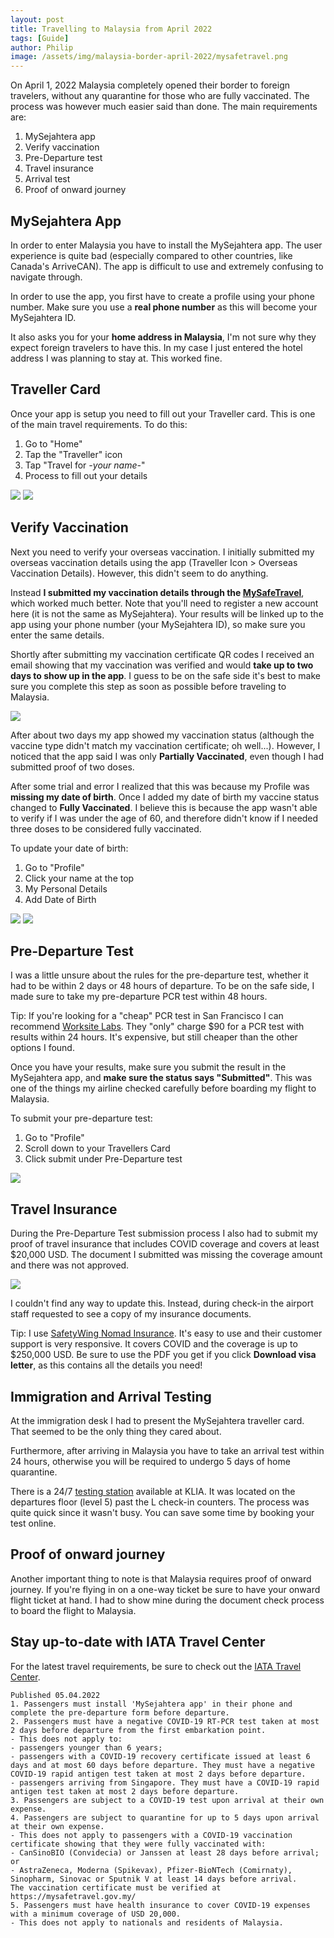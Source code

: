 ```yaml
---
layout: post
title: Travelling to Malaysia from April 2022
tags: [Guide]
author: Philip
image: /assets/img/malaysia-border-april-2022/mysafetravel.png
---
```


On April 1, 2022 Malaysia completely opened their border to foreign travelers, without any quarantine for those who are fully vaccinated. The process was however much easier said than done. The main requirements are:

1. MySejahtera app
2. Verify vaccination
3. Pre-Departure test
4. Travel insurance
5. Arrival test
6. Proof of onward journey

## MySejahtera App

In order to enter Malaysia you have to install the MySejahtera app. The user experience is quite bad (especially compared to other countries, like Canada's ArriveCAN). The app is difficult to use and extremely confusing to navigate through.

In order to use the app, you first have to create a profile using your phone number. Make sure you use a **real phone number** as this will become your MySejahtera ID.

It also asks you for your **home address in Malaysia**, I'm not sure why they expect foreign travelers to have this. In my case I just entered the hotel address I was planning to stay at. This worked fine.

## Traveller Card
Once your app is setup you need to fill out your Traveller card. This is one of the main travel requirements. To do this:

1. Go to "Home"
2. Tap the "Traveller" icon
3. Tap "Travel for *-your name-*"
4. Process to fill out your details

![](/assets/img/malaysia-border-april-2022/traveller-icon.jpg)
![](/assets/img/malaysia-border-april-2022/traveller.jpg)

## Verify Vaccination
Next you need to verify your overseas vaccination. I initially submitted my overseas vaccination details using the app (Traveller Icon > Overseas Vaccination Details). However, this didn't seem to do anything.

Instead **I submitted my vaccination details through the [MySafeTravel](https://www.mysafetravel.gov.my/)**, which worked much better. Note that you'll need to register a new account here (it is not the same as MySejahtera). Your results will be linked up to the app using your phone number (your MySejahtera ID), so make sure you enter the same details.

Shortly after submitting my vaccination certificate QR codes I received an email showing that my vaccination was verified and would **take up to two days to show up in the app**. I guess to be on the safe side it's best to make sure you complete this step as soon as possible before traveling to Malaysia.

![](/assets/img/malaysia-border-april-2022/vaccine-status.png)

After about two days my app showed my vaccination status (although the vaccine type didn't match my vaccination certificate; oh well...). However, I noticed that the app said I was only **Partially Vaccinated**, even though I had submitted proof of two doses.

After some trial and error I realized that this was because my Profile was **missing my date of birth**. Once I added my date of birth my vaccine status changed to **Fully Vaccinated**. I believe this is because the app wasn't able to verify if I was under the age of 60, and therefore didn't know if I needed three doses to be considered fully vaccinated.

To update your date of birth:

1. Go to "Profile"
2. Click your name at the top
3. My Personal Details
4. Add Date of Birth

![](/assets/img/malaysia-border-april-2022/profile.jpg)
![](/assets/img/malaysia-border-april-2022/settings.jpg)

## Pre-Departure Test

I was a little unsure about the rules for the pre-departure test, whether it had to be within 2 days or 48 hours of departure. To be on the safe side, I made sure to take my pre-departure PCR test within 48 hours.

Tip: If you're looking for a "cheap" PCR test in San Francisco I can recommend [Worksite Labs](https://worksitelabs.com/scheduling/). They "only" charge $90 for a PCR test with results within 24 hours. It's expensive, but still cheaper than the other options I found.

Once you have your results, make sure you submit the result in the MySejahtera app, and **make sure the status says "Submitted"**. This was one of the things my airline checked carefully before boarding my flight to Malaysia.

To submit your pre-departure test:
1. Go to "Profile"
2. Scroll down to your Travellers Card
3. Click submit under Pre-Departure test

![](/assets/img/malaysia-border-april-2022/traveller-card.jpg)

## Travel Insurance

During the Pre-Departure Test submission process I also had to submit my proof of travel insurance that includes COVID coverage and covers at least $20,000 USD. The document I submitted was missing the coverage amount and there was not approved.

![](/assets/img/malaysia-border-april-2022/insurance.png)

I couldn't find any way to update this. Instead, during check-in the airport staff requested to see a copy of my insurance documents.

Tip: I use [SafetyWing Nomad Insurance](https://safetywing.com/nomad-insurance). It's easy to use and their customer support is very responsive. It covers COVID and the coverage is up to $250,000 USD. Be sure to use the PDF you get if you click **Download visa letter**, as this contains all the details you need!

## Immigration and Arrival Testing

At the immigration desk I had to present the MySejahtera traveller card. That seemed to be the only thing they cared about.

Furthermore, after arriving in Malaysia you have to take an arrival test within 24 hours, otherwise you will be required to undergo 5 days of home quarantine.

There is a 24/7 [testing station](https://airport.doctor2u.my/) available at KLIA. It was located on the departures floor (level 5) past the L check-in counters. The process was quite quick since it wasn't busy. You can save some time by booking your test online.

## Proof of onward journey

Another important thing to note is that Malaysia requires proof of onward journey. If you're flying in on a one-way ticket be sure to have your onward flight ticket at hand. I had to show mine during the document check process to board the flight to Malaysia.

## Stay up-to-date with IATA Travel Center

For the latest travel requirements, be sure to check out the [IATA Travel Center](https://www.iatatravelcentre.com/world.php).

```
Published 05.04.2022
1. Passengers must install 'MySejahtera app' in their phone and complete the pre-departure form before departure.
2. Passengers must have a negative COVID-19 RT-PCR test taken at most 2 days before departure from the first embarkation point.
- This does not apply to:
- passengers younger than 6 years;
- passengers with a COVID-19 recovery certificate issued at least 6 days and at most 60 days before departure. They must have a negative COVID-19 rapid antigen test taken at most 2 days before departure.
- passengers arriving from Singapore. They must have a COVID-19 rapid antigen test taken at most 2 days before departure.
3. Passengers are subject to a COVID-19 test upon arrival at their own expense.
4. Passengers are subject to quarantine for up to 5 days upon arrival at their own expense.
- This does not apply to passengers with a COVID-19 vaccination certificate showing that they were fully vaccinated with:
- CanSinoBIO (Convidecia) or Janssen at least 28 days before arrival; or
- AstraZeneca, Moderna (Spikevax), Pfizer-BioNTech (Comirnaty), Sinopharm, Sinovac or Sputnik V at least 14 days before arrival.
The vaccination certificate must be verified at https://mysafetravel.gov.my/
5. Passengers must have health insurance to cover COVID-19 expenses with a minimum coverage of USD 20,000.
- This does not apply to nationals and residents of Malaysia.
```

